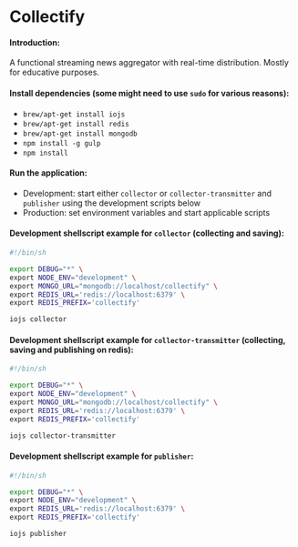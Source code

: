 Collectify
==========

#### Introduction:
A functional streaming news aggregator with real-time distribution. Mostly for educative purposes.

#### Install dependencies (some might need to use `sudo` for various reasons):
* `brew/apt-get install iojs`
* `brew/apt-get install redis`
* `brew/apt-get install mongodb`
* `npm install -g gulp`
* `npm install`

#### Run the application:
* Development: start either `collector` or `collector-transmitter` and `publisher` using the development scripts below
* Production: set environment variables and start applicable scripts

#### Development shellscript example for `collector` (collecting and saving):
```sh
#!/bin/sh

export DEBUG="*" \
export NODE_ENV="development" \
export MONGO_URL="mongodb://localhost/collectify" \
export REDIS_URL='redis://localhost:6379' \
export REDIS_PREFIX='collectify'

iojs collector
```

#### Development shellscript example for `collector-transmitter` (collecting, saving and publishing on redis):
```sh
#!/bin/sh

export DEBUG="*" \
export NODE_ENV="development" \
export MONGO_URL="mongodb://localhost/collectify" \
export REDIS_URL='redis://localhost:6379' \
export REDIS_PREFIX='collectify'

iojs collector-transmitter
```

#### Development shellscript example for `publisher`:
```sh
#!/bin/sh

export DEBUG="*" \
export NODE_ENV="development" \
export REDIS_URL='redis://localhost:6379' \
export REDIS_PREFIX='collectify'

iojs publisher
```
